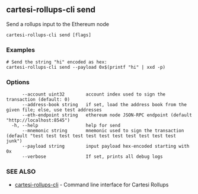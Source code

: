 ## cartesi-rollups-cli send

Send a rollups input to the Ethereum node

```
cartesi-rollups-cli send [flags]
```

### Examples

```
# Send the string "hi" encoded as hex:
cartesi-rollups-cli send --payload 0x$(printf "hi" | xxd -p)
```

### Options

```
      --account uint32        account index used to sign the transaction (default: 0)
      --address-book string   if set, load the address book from the given file; else, use test addresses
      --eth-endpoint string   ethereum node JSON-RPC endpoint (default "http://localhost:8545")
  -h, --help                  help for send
      --mnemonic string       mnemonic used to sign the transaction (default "test test test test test test test test test test test junk")
      --payload string        input payload hex-encoded starting with 0x
      --verbose               If set, prints all debug logs
```

### SEE ALSO

* [cartesi-rollups-cli](cartesi-rollups-cli.md)	 - Command line interface for Cartesi Rollups


